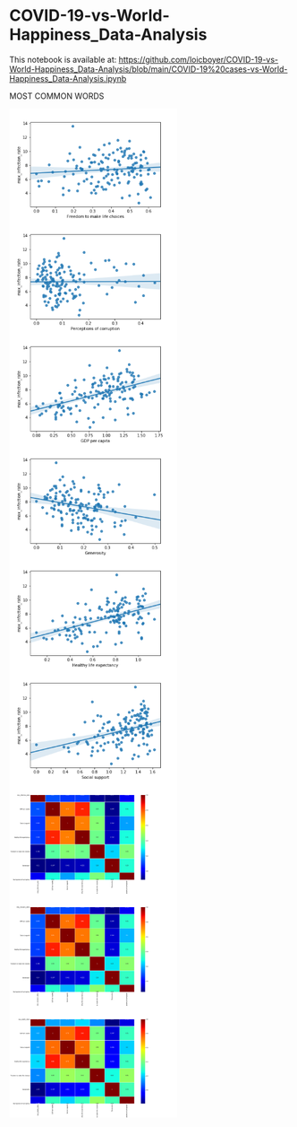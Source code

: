 # COVID-19-vs-World-Happiness_Data-Analysis


This notebook is available at: https://github.com/loicboyer/COVID-19-vs-World-Happiness_Data-Analysis/blob/main/COVID-19%20cases-vs-World-Happiness_Data-Analysis.ipynb

MOST COMMON WORDS

<img src="https://github.com/loicboyer/COVID-19-vs-World-Happiness_Data-Analysis/blob/main/img/FreedomConfirmed.png" width=300, align="center">
<img src="https://raw.githubusercontent.com/loicboyer/COVID-19-vs-World-Happiness_Data-Analysis/main/img/CorruptionConfirmed.png" width=300, align="center">

<img src="https://github.com/loicboyer/COVID-19-vs-World-Happiness_Data-Analysis/blob/main/img/GDPConfirmed.png" width=300, align="center">
<img src="https://github.com/loicboyer/COVID-19-vs-World-Happiness_Data-Analysis/blob/main/img/GenerosityConfirmed.png" width=300, align="center">
<img src="https://github.com/loicboyer/COVID-19-vs-World-Happiness_Data-Analysis/blob/main/img/LifeConfirmed.png" width=300, align="center">
<img src="https://github.com/loicboyer/COVID-19-vs-World-Happiness_Data-Analysis/blob/main/img/SocialConfirmed.png" width=300, align="center">

<img src="https://github.com/loicboyer/COVID-19-vs-World-Happiness_Data-Analysis/blob/main/img/heatmapconfirmed.png" width=300, align="center">
<img src="https://github.com/loicboyer/COVID-19-vs-World-Happiness_Data-Analysis/blob/main/img/heatmaprecoveries.png" width=300, align="center">
<img src="https://github.com/loicboyer/COVID-19-vs-World-Happiness_Data-Analysis/blob/main/img/heatmapdeaths.png" width=300, align="center">
